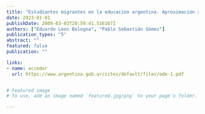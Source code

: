 ```yaml
---
title: "Estudiantes migrantes en la educación argentina. Aproximación a su situación, condiciones de acceso a la educación y trayectorias."
date: 2023-01-01
publishDate: 2009-03-03T20:59:41.516167Z
authors: ["Eduardo Leon Bologna", "Pablo Sebastián Gómez"]
publication_types: "5"
abstract: ""
featured: false
publication: ""

links:
- name: acceder
  url: https://www.argentina.gob.ar/sites/default/files/ode-1.pdf


# Featured image
# To use, add an image named `featured.jpg/png` to your page's folder. 

---
```


